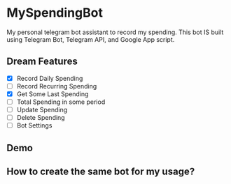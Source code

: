 # MySpendingBot

My personal telegram bot assistant to record my spending. This bot IS built using Telegram Bot, Telegram API, and Google App script.

## Dream Features
- [x] Record Daily Spending
- [ ] Record Recurring Spending
- [x] Get Some Last Spending
- [ ] Total Spending in some period
- [ ] Update Spending
- [ ] Delete Spending
- [ ] Bot Settings

## Demo
<TBA>

## How to create the same bot for my usage?
<TBA>